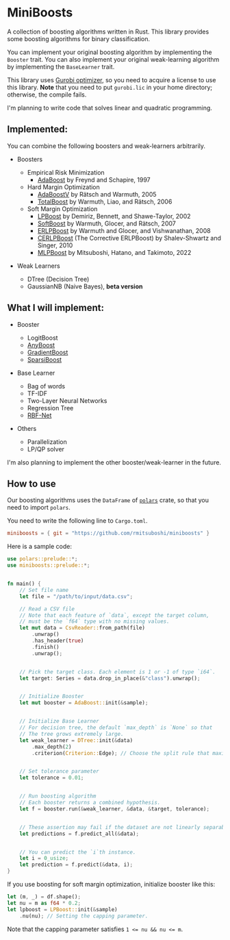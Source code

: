# MiniBoosts
A collection of boosting algorithms written in Rust.
This library provides some boosting algorithms for binary classification.

You can implement your original boosting algorithm 
by implementing the `Booster` trait.
You can also implement your original weak-learning algorithm 
by implementing the `BaseLearner` trait.


This library uses [Gurobi optimizer](https://www.gurobi.com), 
so you need to acquire a license to use this library. 
**Note** that you need to put `gurobi.lic` in your home directory; 
otherwise, the compile fails. 

I'm planning to write code that solves linear and quadratic programming.


## Implemented:
You can combine the following boosters and weak-learners arbitrarily.

- Boosters
    - Empirical Risk Minimization
        * [AdaBoost](https://www.sciencedirect.com/science/article/pii/S002200009791504X?via%3Dihub) by Freynd and Schapire, 1997
    - Hard Margin Optimization
        * [AdaBoostV](http://jmlr.org/papers/v6/ratsch05a.html) by Rätsch and Warmuth, 2005
        * [TotalBoost](https://dl.acm.org/doi/10.1145/1143844.1143970) by Warmuth, Liao, and Rätsch, 2006
    - Soft Margin Optimization
        * [LPBoost](https://link.springer.com/content/pdf/10.1023/A:1012470815092.pdf) by Demiriz, Bennett, and Shawe-Taylor, 2002
        * [SoftBoost](https://proceedings.neurips.cc/paper/2007/file/cfbce4c1d7c425baf21d6b6f2babe6be-Paper.pdf) by Warmuth, Glocer, and Rätsch, 2007
        * [ERLPBoost](https://www.stat.purdue.edu/~vishy/papers/WarGloVis08.pdf) by Warmuth and Glocer, and Vishwanathan, 2008
        * [CERLPBoost](https://link.springer.com/article/10.1007/s10994-010-5173-z) (The Corrective ERLPBoost) by Shalev-Shwartz and Singer, 2010
        * [MLPBoost](https://arxiv.org/abs/2209.10831) by Mitsuboshi, Hatano, and Takimoto, 2022


- Weak Learners
    - DTree (Decision Tree)
    - GaussianNB (Naive Bayes), **beta version**

## What I will implement:

- Booster
    - LogitBoost
    - [AnyBoost](https://www.researchgate.net/publication/243689632_Functional_gradient_techniques_for_combining_hypotheses)
    - [GradientBoost](https://www.jstor.org/stable/2699986)
    - [SparsiBoost](http://proceedings.mlr.press/v97/mathiasen19a/mathiasen19a.pdf)


- Base Learner
    - Bag of words
    - TF-IDF
    - Two-Layer Neural Networks
    - Regression Tree
    - [RBF-Net](https://link.springer.com/content/pdf/10.1023/A:1007618119488.pdf)


- Others
    - Parallelization
    - LP/QP solver


I'm also planning to implement the other booster/weak-learner in the future.


## How to use
Our boosting algorithms uses 
the `DataFrame` of [`polars`](https://github.com/pola-rs/polars) crate, 
so that you need to import `polars`.

You need to write the following line to `Cargo.toml`.

```TOML
miniboosts = { git = "https://github.com/rmitsuboshi/miniboosts" }
```


Here is a sample code:

```rust
use polars::prelude::*;
use miniboosts::prelude::*;


fn main() {
    // Set file name
    let file = "/path/to/input/data.csv";

    // Read a CSV file
    // Note that each feature of `data`, except the target column,
    // must be the `f64` type with no missing values.
    let mut data = CsvReader::from_path(file)
        .unwrap()
        .has_header(true)
        .finish()
        .unwrap();


    // Pick the target class. Each element is 1 or -1 of type `i64`.
    let target: Series = data.drop_in_place(&"class").unwrap();


    // Initialize Booster
    let mut booster = AdaBoost::init(&sample);


    // Initialize Base Learner
    // For decision tree, the default `max_depth` is `None` so that 
    // The tree grows extremely large.
    let weak_learner = DTree::init(&data)
        .max_depth(2)
        .criterion(Criterion::Edge); // Choose the split rule that maximizes the edge.


    // Set tolerance parameter
    let tolerance = 0.01;


    // Run boosting algorithm
    // Each booster returns a combined hypothesis.
    let f = booster.run(&weak_learner, &data, &target, tolerance);


    // These assertion may fail if the dataset are not linearly separable.
    let predictions = f.predict_all(&data);


    // You can predict the `i`th instance.
    let i = 0_usize;
    let prediction = f.predict(&data, i);
}
```


If you use boosting for soft margin optimization, 
initialize booster like this:
```rust
let (m, _) = df.shape();
let nu = m as f64 * 0.2;
let lpboost = LPBoost::init(&sample)
    .nu(nu); // Setting the capping parameter.
```

Note that the capping parameter satisfies `1 <= nu && nu <= m`.
